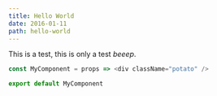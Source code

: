 ```yaml
---
title: Hello World
date: 2016-01-11
path: hello-world
---
```


This is a test, this is only a test _beeep_.

```javascript
const MyComponent = props => <div className="potato" />

export default MyComponent
```

